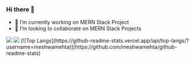 ### Hi there 👋

- 🔭 I’m currently working on MERN Stack Project
- 👯 I’m looking to collaborate on MERN Stack Projects


<picture>
  <source
    srcset="https://github-readme-stats.vercel.app/api?username=meshwamehta&show_icons=true&theme=tokyonight"
    media="(prefers-color-scheme: dark)"
  />
  <source
    srcset="https://github-readme-stats.vercel.app/api?username=meshwamehta&show_icons=false&hide=issues,contribs&theme=tokyonight"
    media="(prefers-color-scheme: dark), (prefers-color-scheme: tokyonight)"
  />
  <img src="https://github-readme-stats.vercel.app/api?username=meshwamehta&show_icons=false" />
  <img
    src="https://github-readme-stats.vercel.app/api/pin/?username=meshwamehta&repo=CRUDify"/>
</picture>
[![Top Langs](https://github-readme-stats.vercel.app/api/top-langs/?username=meshwamehta)](https://github.com/meshwamehta/github-readme-stats)
